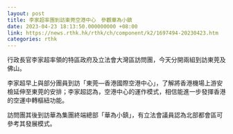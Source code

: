 ```yaml
---
layout: post
title: 李家超率團到訪東莞空港中心　參觀華為小鎮
date: 2023-04-23 18:13:50.000000000 +08:00
link: https://news.rthk.hk/rthk/ch/component/k2/1697494-20230423.htm
categories: rthk
---
```


行政長官李家超率領的特區政府及立法會大灣區訪問團，今天分開兩組到訪東莞及佛山。

李家超早上與部分團員到訪「東莞—香港國際空港中心」，了解將香港機場上游安檢延伸至東莞的安排；李家超認為，空港中心的運作模式，相信能進一步發揮香港的空運中轉樞紐功能。

訪問團其後到訪華為集團終端總部「華為小鎮」，有立法會議員認為北部都會區可參考其發展模式。
